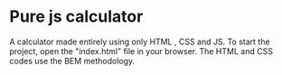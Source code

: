 # Pure js calculator
 A calculator made entirely using only HTML , CSS and JS. To start the project, open the "index.html" file in your browser. The HTML and CSS codes use the BEM methodology.
